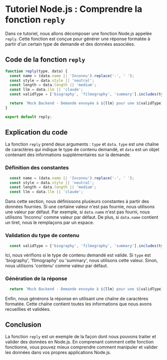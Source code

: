 # Tutoriel Node.js : Comprendre la fonction `reply`

Dans ce tutoriel, nous allons décomposer une fonction Node.js appelée `reply`. Cette fonction est conçue pour générer une réponse formatée à partir d'un certain type de demande et des données associées.

## Code de la fonction `reply`

```js
function reply(type, data) {
  const name = (data.name || 'Inconnu').replace('-', ' ');
  const style = data.style || 'neutral';
  const length = data.length || 'medium';
  const llm = data.llm || 'claude';
  const validType = ['biography', 'filmography', 'summary'].includes(type) ? type : 'contenu';

  return `Mock Backend - Demande envoyée à ${llm} pour une ${validType} de "${name}", avec un style "${style}" et une longueur "${length}".`;
}

export default reply;
```

## Explication du code

La fonction `reply` prend deux arguments : `type` et `data`. `type` est une chaîne de caractères qui indique le type de contenu demandé, et `data` est un objet contenant des informations supplémentaires sur la demande.

### Définition des constantes

```js
  const name = (data.name || 'Inconnu').replace('-', ' ');
  const style = data.style || 'neutral';
  const length = data.length || 'medium';
  const llm = data.llm || 'claude';
```

Dans cette section, nous définissons plusieurs constantes à partir des données fournies. Si une certaine valeur n'est pas fournie, nous utilisons une valeur par défaut. Par exemple, si `data.name` n'est pas fourni, nous utilisons 'Inconnu' comme valeur par défaut. De plus, si `data.name` contient un tiret, nous le remplaçons par un espace.

### Validation du type de contenu

```js
  const validType = ['biography', 'filmography', 'summary'].includes(type) ? type : 'contenu';
```

Ici, nous vérifions si le type de contenu demandé est valide. Si `type` est 'biography', 'filmography' ou 'summary', nous utilisons cette valeur. Sinon, nous utilisons 'contenu' comme valeur par défaut.

### Génération de la réponse

```js
  return `Mock Backend - Demande envoyée à ${llm} pour une ${validType} de "${name}", avec un style "${style}" et une longueur "${length}".`;
```

Enfin, nous générons la réponse en utilisant une chaîne de caractères formatée. Cette chaîne contient toutes les informations que nous avons recueillies et validées.

## Conclusion

La fonction `reply` est un exemple de la façon dont nous pouvons traiter et valider des données en Node.js. En comprenant comment cette fonction fonctionne, vous pouvez mieux comprendre comment manipuler et valider les données dans vos propres applications Node.js.